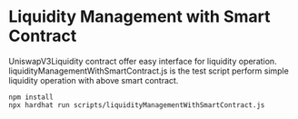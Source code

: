 # Liquidity Management with Smart Contract

UniswapV3Liquidity contract offer easy interface for liquidity operation.
liquidityManagementWithSmartContract.js is the test script perform simple liquidity operation with above smart contract.

```shell
npm install
npx hardhat run scripts/liquidityManagementWithSmartContract.js
```
